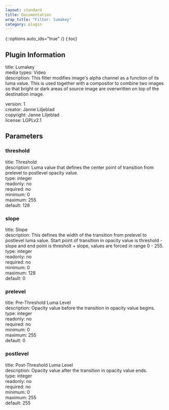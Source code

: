 ```yaml
---
layout: standard
title: Documentation
wrap_title: "Filter: lumakey"
category: plugin
---
```

{::options auto_ids="true" /}
{:toc}

## Plugin Information

title: Lumakey  
media types:
Video  
description: This filter modifies image&#39;s alpha channel as a function of its luma value.
This is used together with a compositor to combine two images so that bright or dark areas of source image are overwritten on top of the destination image.
  
version: 1  
creator: Janne Liljeblad  
copyright: Janne Liljeblad  
license: LGPLv2.1  

## Parameters

### threshold

title: Threshold    
description:
Luma value that defines the center point of transition from prelevel to postlevel opacity value.  
type: integer  
readonly: no  
required: no  
minimum: 0  
maximum: 255  
default: 128  

### slope

title: Slope    
description:
This defines the width of the transition from prelevel to postlevel luma value. Start point of transition in opacity value is threshold - slope and end point is thresholt + slope, values are forced in range 0 - 255.  
type: integer  
readonly: no  
required: no  
minimum: 0  
maximum: 128  
default: 0  

### prelevel

title: Pre-Threshold Luma Level    
description:
Opacity value before the transition in opacity value begins.  
type: integer  
readonly: no  
required: no  
minimum: 0  
maximum: 255  
default: 0  

### postlevel

title: Post-Threshold Luma Level    
description:
Opacity value after the transition in opacity value ends.  
type: integer  
readonly: no  
required: no  
minimum: 0  
maximum: 255  
default: 255  


